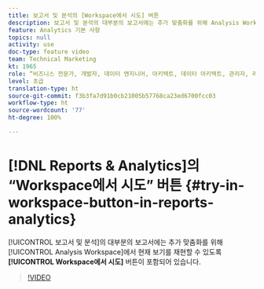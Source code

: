 ```yaml
---
title: 보고서 및 분석의 [Workspace에서 시도] 버튼
description: 보고서 및 분석의 대부분의 보고서에는 추가 맞춤화를 위해 Analysis Workspace에서 현재 보기를 재현할 수 있도록 [Workspace에서 시도] 버튼이 포함되어 있습니다.
feature: Analytics 기본 사항
topics: null
activity: use
doc-type: feature video
team: Technical Marketing
kt: 1965
role: “비즈니스 전문가, 개발자, 데이터 엔지니어, 아키텍트, 데이터 아키텍트, 관리자, 리더”
level: 초급
translation-type: ht
source-git-commit: f3b3fa7d91b0cb21005b57768ca23ed6700fcc03
workflow-type: ht
source-wordcount: '77'
ht-degree: 100%

---
```



# [!DNL Reports & Analytics]의 “Workspace에서 시도” 버튼 {#try-in-workspace-button-in-reports-analytics}

[!UICONTROL 보고서 및 분석]의 대부분의 보고서에는 추가 맞춤화를 위해 [!UICONTROL Analysis Workspace]에서 현재 보기를 재현할 수 있도록 **[!UICONTROL Workspace에서 시도]** 버튼이 포함되어 있습니다.

>[!VIDEO](https://video.tv.adobe.com/v/23959/?quality=12)
